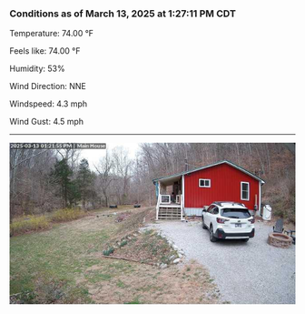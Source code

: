 ### Conditions as of March 13, 2025 at 1:27:11 PM CDT 

Temperature: 74.00 &deg;F

Feels like: 74.00 &deg;F

Humidity: 53%

Wind Direction: NNE

Windspeed: 4.3 mph

Wind Gust: 4.5 mph

---

<img src="./images/latest.jpeg"/>

